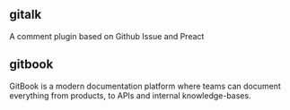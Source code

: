 ## gitalk
A comment plugin based on Github Issue and Preact

## gitbook
GitBook is a modern documentation platform where teams can document everything from products, to APIs and internal knowledge-bases.